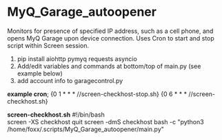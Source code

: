 # MyQ_Garage_autoopener
Monitors for presence of specified IP address, such as a cell phone, and opens MyQ Garage upon device connection. Uses Cron to start and stop script within Screen session.



1. pip install aiohttp pymyq requests asyncio
2. Add/edit variables and commands at bottom/top of main.py (see example below)
3. add account info to garagecontrol.py
  
  
  
  
**example cron**;
{0 1 * * * /<path to scripts>/screen-checkhost-stop.sh}
{0 6 * * * /<path to scripts>/screen-checkhost.sh}

**screen-checkhost.sh**
#!/bin/bash  
screen -XS checkhost quit
screen -dmS checkhost bash -c "python3 /home/foxx/.scripts/MyQ_Garage_autoopener/main.py"
